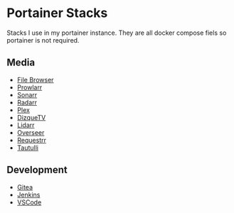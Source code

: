# Portainer Stacks

Stacks I use in my portainer instance. They are all docker compose fiels so portainer is not required.

## Media

* [File Browser]()
* [Prowlarr]()
* [Sonarr]()
* [Radarr]()
* [Plex]()
* [DizqueTV]()
* [Lidarr]()
* [Overseer]()
* [Requestrr]()
* [Tautulli]()

## Development

* [Gitea]()
* [Jenkins]()
* [VSCode]()